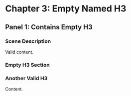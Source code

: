 # Chapter 3: Empty Named H3
## Panel 1: Contains Empty H3
### Scene Description
Valid content.
### Empty H3 Section
### Another Valid H3
Content.
